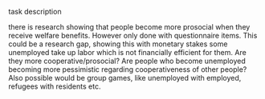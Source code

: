task description

there is research showing that people become more prosocial when they receive welfare benefits. However only done with questionnaire items. This could be a research gap, showing this with monetary stakes
some unemployed take up labor which is not financially efficient for them. Are they more cooperative/prosocial?
Are people who become unemployed becoming more pessimistic regarding cooperativeness of other people?
Also possible would be group games, like unemployed with employed, refugees with residents etc. 